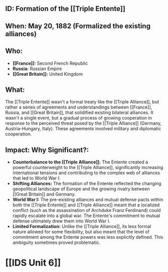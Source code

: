 ## ID: Formation of the [[Triple Entente]]

## When:  May 20, 1882 (Formalized the existing alliances)

## Who:
* **[[France]]:**  Second French Republic
* **Russia:** Russian Empire
* **[[Great Britain]]:** United Kingdom

## What: 
The [[Triple Entente]] wasn't a formal treaty like the [[Triple Alliance]], but rather a series of agreements and understandings between [[France]], Russia, and [[Great Britain]], that solidified existing bilateral alliances.  It wasn't a single event, but a gradual process of growing cooperation in response to the perceived threat posed by the [[Triple Alliance]] (Germany, Austria-Hungary, Italy).  These agreements involved military and diplomatic cooperation.


## Impact: Why Significant?:
* **Counterbalance to the [[Triple Alliance]]:** The Entente created a powerful counterweight to the [[Triple Alliance]], significantly increasing international tensions and contributing to the complex web of alliances that led to World War I.
* **Shifting Alliances:** The formation of the Entente reflected the changing geopolitical landscape of Europe and the growing rivalry between [[Great Britain]] and Germany.
* **World War I:** The pre-existing alliances and mutual defense pacts within both the [[Triple Entente]] and [[Triple Alliance]] meant that a localized conflict (such as the assassination of Archduke Franz Ferdinand) could rapidly escalate into a global war. The Entente's commitment to mutual defense ultimately drew them into World War I.
* **Limited Formalization:**  Unlike the [[Triple Alliance]], its less formal nature allowed for some flexibility, but also meant that the level of commitment among the Entente powers was less explicitly defined. This ambiguity sometimes proved problematic.

# [[IDS Unit 6]]